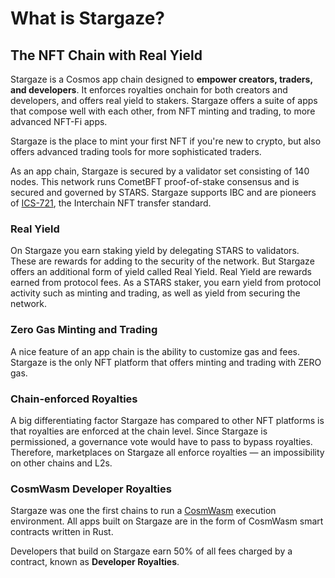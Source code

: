 # What is Stargaze?

## The NFT Chain with Real Yield

Stargaze is a Cosmos app chain designed to **empower creators, traders, and developers**. It enforces royalties onchain for both creators and developers, and offers real yield to stakers. Stargaze offers a suite of apps that compose well with each other, from NFT minting and trading, to more advanced NFT-Fi apps.

Stargaze is the place to mint your first NFT if you're new to crypto, but also offers advanced trading tools for more sophisticated traders.

As an app chain, Stargaze is secured by a validator set consisting of 140 nodes. This network runs CometBFT proof-of-stake consensus and is secured and governed by STARS. Stargaze supports IBC and are pioneers of [ICS-721](https://github.com/cosmos/ibc/blob/main/spec/app/ics-721-nft-transfer/README.md), the Interchain NFT transfer standard.

### Real Yield

On Stargaze you earn staking yield by delegating STARS to validators. These are rewards for adding to the security of the network. But Stargaze offers an additional form of yield called Real Yield. Real Yield are rewards earned from protocol fees. As a STARS staker, you earn yield from protocol activity such as minting and trading, as well as yield from securing the network.

### Zero Gas Minting and Trading

A nice feature of an app chain is the ability to customize gas and fees. Stargaze is the only NFT platform that offers minting and trading with ZERO gas.&#x20;

### Chain-enforced Royalties

A big differentiating factor Stargaze has compared to other NFT platforms is that royalties are enforced at the chain level. Since Stargaze is permissioned, a governance vote would have to pass to bypass royalties. Therefore, marketplaces on Stargaze all enforce royalties — an impossibility on other chains and L2s.

### CosmWasm Developer Royalties

Stargaze was one the first chains to run a [CosmWasm](https://cosmwasm.com/) execution environment. All apps built on Stargaze are in the form of CosmWasm smart contracts written in Rust.

Developers that build on Stargaze earn 50% of all fees charged by a contract, known as **Developer Royalties**.
